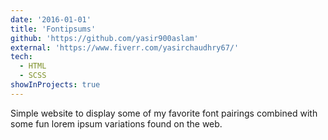 ```yaml
---
date: '2016-01-01'
title: 'Fontipsums'
github: 'https://github.com/yasir900aslam'
external: 'https://www.fiverr.com/yasirchaudhry67/'
tech:
  - HTML
  - SCSS
showInProjects: true
---
```


Simple website to display some of my favorite font pairings combined with some fun lorem ipsum variations found on the web.
